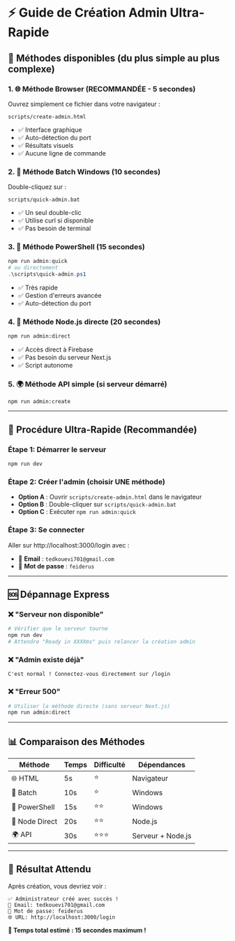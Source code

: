 # ⚡ Guide de Création Admin Ultra-Rapide

## 🎯 Méthodes disponibles (du plus simple au plus complexe)

### 1. 🌐 **Méthode Browser (RECOMMANDÉE - 5 secondes)**
Ouvrez simplement ce fichier dans votre navigateur :
```
scripts/create-admin.html
```
- ✅ Interface graphique
- ✅ Auto-détection du port
- ✅ Résultats visuels
- ✅ Aucune ligne de commande

### 2. 📁 **Méthode Batch Windows (10 secondes)**
Double-cliquez sur :
```
scripts/quick-admin.bat
```
- ✅ Un seul double-clic
- ✅ Utilise curl si disponible
- ✅ Pas besoin de terminal

### 3. 💙 **Méthode PowerShell (15 secondes)**
```powershell
npm run admin:quick
# ou directement
.\scripts\quick-admin.ps1
```
- ✅ Très rapide
- ✅ Gestion d'erreurs avancée
- ✅ Auto-détection du port

### 4. 🔧 **Méthode Node.js directe (20 secondes)**
```bash
npm run admin:direct
```
- ✅ Accès direct à Firebase
- ✅ Pas besoin du serveur Next.js
- ✅ Script autonome

### 5. 🌍 **Méthode API simple (si serveur démarré)**
```bash
npm run admin:create
```

---

## 🚀 **Procédure Ultra-Rapide (Recommandée)**

### Étape 1: Démarrer le serveur
```bash
npm run dev
```

### Étape 2: Créer l'admin (choisir UNE méthode)
- **Option A** : Ouvrir `scripts/create-admin.html` dans le navigateur
- **Option B** : Double-cliquer sur `scripts/quick-admin.bat`
- **Option C** : Exécuter `npm run admin:quick`

### Étape 3: Se connecter
Aller sur http://localhost:3000/login avec :
- 📧 **Email** : `tedkouevi701@gmail.com`
- 🔑 **Mot de passe** : `feiderus`

---

## 🆘 **Dépannage Express**

### ❌ "Serveur non disponible"
```bash
# Vérifier que le serveur tourne
npm run dev
# Attendre "Ready in XXXXms" puis relancer la création admin
```

### ❌ "Admin existe déjà"
```
C'est normal ! Connectez-vous directement sur /login
```

### ❌ "Erreur 500"
```bash
# Utiliser la méthode directe (sans serveur Next.js)
npm run admin:direct
```

---

## 📊 **Comparaison des Méthodes**

| Méthode | Temps | Difficulté | Dépendances |
|---------|-------|------------|-------------|
| 🌐 HTML | 5s | ⭐ | Navigateur |
| 📁 Batch | 10s | ⭐ | Windows |
| 💙 PowerShell | 15s | ⭐⭐ | Windows |
| 🔧 Node Direct | 20s | ⭐⭐ | Node.js |
| 🌍 API | 30s | ⭐⭐⭐ | Serveur + Node.js |

---

## 🎉 **Résultat Attendu**

Après création, vous devriez voir :
```
✅ Administrateur créé avec succès !
📧 Email: tedkouevi701@gmail.com
🔑 Mot de passe: feiderus
🌐 URL: http://localhost:3000/login
```

**🚀 Temps total estimé : 15 secondes maximum !**

